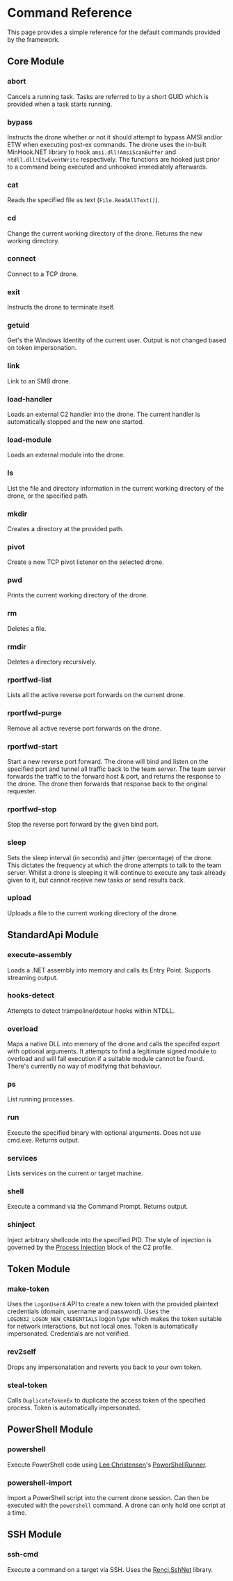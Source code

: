 # Command Reference

This page provides a simple reference for the default commands provided by the framework.

## Core Module

### abort
Cancels a running task.  Tasks are referred to by a short GUID which is provided when a task starts running.

### bypass
Instructs the drone whether or not it should attempt to bypass AMSI and/or ETW when executing post-ex commands.  The drone uses the in-built MinHook.NET library to hook `amsi.dll!AmsiScanBuffer` and `ntdll.dll!EtwEventWrite` respectively.  The functions are hooked just prior to a command being executed and unhooked immediately afterwards.

### cat
Reads the specified file as text (`File.ReadAllText()`).

### cd
Change the current working directory of the drone.  Returns the new working directory.

### connect
Connect to a TCP drone.

### exit
Instructs the drone to terminate itself.

### getuid
Get's the Windows Identity of the current user.  Output is not changed based on token impersonation.

### link
Link to an SMB drone.

### load-handler
Loads an external C2 handler into the drone.  The current handler is automatically stopped and the new one started.

### load-module
Loads an external module into the drone.

### ls
List the file and directory information in the current working directory of the drone, or the specified path.

### mkdir
Creates a directory at the provided path.

### pivot
Create a new TCP pivot listener on the selected drone.

### pwd
Prints the current working directory of the drone.

### rm
Deletes a file.

### rmdir
Deletes a directory recursively.

### rportfwd-list
Lists all the active reverse port forwards on the current drone.

### rportfwd-purge
Remove all active reverse port forwards on the drone.

### rportfwd-start
Start a new reverse port forward.  The drone will bind and listen on the specified port and tunnel all traffic back to the team server.  The team server forwards the traffic to the forward host & port, and returns the response to the drone.  The drone then forwards that response back to the original requester.

### rportfwd-stop
Stop the reverse port forward by the given bind port.

### sleep
Sets the sleep interval (in seconds) and jitter (percentage) of the drone.  This dictates the frequency at which the drone attempts to talk to the team server.  Whilst a drone is sleeping it will continue to execute any task already given to it, but cannot receive new tasks or send results back.

### upload
Uploads a file to the current working directory of the drone.

## StandardApi Module

### execute-assembly
Loads a .NET assembly into memory and calls its Entry Point.  Supports streaming output.

### hooks-detect

Attempts to detect trampoline/detour hooks within NTDLL.

### overload
Maps a native DLL into memory of the drone and calls the specifed export with optional arguments.  It attempts to find a legitimate signed module to overload and will fail execution if a suitable module cannot be found.  There's currently no way of modifying that behaviour.

### ps
List running processes.

### run
Execute the specified binary with optional arguments.  Does not use cmd.exe.  Returns output.

### services
Lists services on the current or target machine.

### shell
Execute a command via the Command Prompt.  Returns output.

### shinject
Inject arbitrary shellcode into the specified PID.  The style of injection is governed by the [Process Injection](../c2profile/index.html#process-injection-block) block of the C2 profile.

## Token Module

### make-token
Uses the `LogonUserA` API to create a new token with the provided plaintext credentials (domain, username and password).  Uses the `LOGON32_LOGON_NEW_CREDENTIALS` logon type which makes the token suitable for network interactions, but not local ones.  Token is automatically impersonated.  Credentials are not verified.

### rev2self
Drops any impersonatation and reverts you back to your own token.

### steal-token
Calls `DuplicateTokenEx` to duplicate the access token of the specified process.  Token is automatically impersonated.

## PowerShell Module

### powershell
Execute PowerShell code using [Lee Christensen](http://twitter.com/tifkin_)'s [PowerShellRunner](https://github.com/leechristensen/UnmanagedPowerShell/blob/master/PowerShellRunner/PowerShellRunner.cs).

### powershell-import
Import a PowerShell script into the current drone session. Can then be executed with the `powershell` command.  A drone can only hold one script at a time.

## SSH Module

### ssh-cmd
Execute a command on a target via SSH.  Uses the [Renci.SshNet](https://github.com/sshnet/SSH.NET) library.